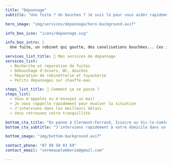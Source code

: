```yaml
---
title: "Dépannage"
subtitle: "Une fuite ? Un bouchon ? Je suis là pour vous aider rapidement."

hero_image: "img/services/depannage/hero-background.avif"

info_box_icon: "icons/depannage.svg"

info_box_intro: |
  Une fuite, un robinet qui goutte, des canalisations bouchées... Ces imprévus peuvent vite devenir gênants. Je vous propose une intervention rapide, claire et efficace, pour que tout rentre dans l'ordre sans stress.

services_list_title: 🚨 Mes services de dépannage
services_list:
  - Recherche et réparation de fuites
  - Débouchage d'éviers, WC, douches
  - Réparation de robinetterie et tuyauterie
  - Petits dépannages sur chauffe-eau

steps_list_title: 🧰 Comment ça se passe ?
steps_list:
  - Vous m'appelez ou m'envoyez un mail
  - Je vous rappelle rapidement pour évaluer la situation
  - J'interviens dans les meilleurs délais
  - Vous retrouvez votre tranquillité

bottom_cta_title: "En panne à Clermont-Ferrand, Issoire ou Vic-le-Comte ?"
bottom_cta_subtitle: "J'interviens rapidement à votre domicile dans un rayon de 50 km."

bottom_image: "img/bottom-background.avif"

contact_phone: "07 89 50 03 69"
contact_email: "vermeauplomberie@gmail.com"

---
```

